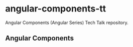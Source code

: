 # angular-components-tt
Angular Components (Angular Series) Tech Talk repository.

## Angular Components